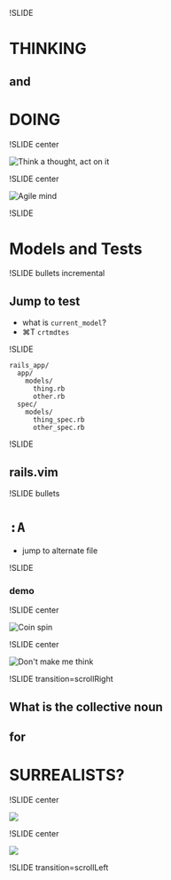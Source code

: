 !SLIDE

# THINKING 
## and
# DOING

!SLIDE center

![Think a thought, act on it](../images/thought-action.jpg)     

!SLIDE center

![Agile mind](../images/jumping_brain.jpg)     

!SLIDE

# Models and Tests

!SLIDE bullets incremental

## Jump to test

* what is `current_model`?
*  ⌘T `crtmdtes`

!SLIDE

    rails_app/
      app/
        models/
          thing.rb
          other.rb
      spec/
        models/
          thing_spec.rb
          other_spec.rb
        

!SLIDE

## rails.vim

!SLIDE bullets

# `:A`

* jump to alternate file

!SLIDE
### demo

!SLIDE center

![Coin spin](../images/coin-spin.jpg)

!SLIDE center

![Don't make me think](../images/dont-make-me-think2.jpg)

!SLIDE transition=scrollRight

## What is the collective noun
## for
# SURREALISTS?

!SLIDE center

![](../images/surrealists-illustrated.png)

!SLIDE center

![](../images/surrealists-annotated.png)

!SLIDE transition=scrollLeft
